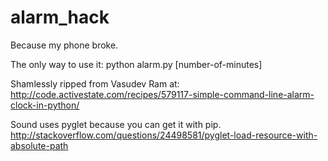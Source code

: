 # alarm_hack
Because my phone broke.

The only way to use it:
  python alarm.py [number-of-minutes]

Shamlessly ripped from Vasudev Ram at: 
  http://code.activestate.com/recipes/579117-simple-command-line-alarm-clock-in-python/
  
Sound uses pyglet because you can get it with pip.
  http://stackoverflow.com/questions/24498581/pyglet-load-resource-with-absolute-path
